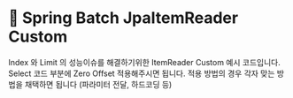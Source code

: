 # 🚀 Spring Batch JpaItemReader Custom
Index 와 Limit 의 성능이슈를 해결하기위한 ItemReader Custom 예시 코드입니다.
Select 코드 부분에 Zero Offset 적용해주시면 됩니다. 적용 방법의 경우 각자 맞는 방법을 채택하면 됩니다 (파라미터 전달, 하드코딩 등)
<!--
**pjm6401/pjm6401** is a ✨ _special_ ✨ repository because its `README.md` (this file) appears on your GitHub profile.

Here are some ideas to get you started:

- 🔭 I’m currently working on ...
- 🌱 I’m currently learning ...
- 👯 I’m looking to collaborate on ...
- 🤔 I’m looking for help with ...
- 💬 Ask me about ...
- 📫 How to reach me: ...
- 😄 Pronouns: ...
- ⚡ Fun fact: ...
-->
